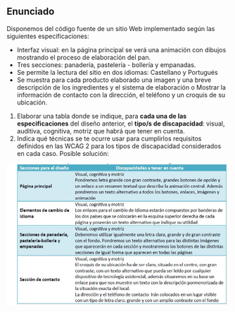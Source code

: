 ﻿
## Enunciado
Disponemos del código fuente de un sitio Web implementado según las siguientes especificaciones:

- Interfaz visual: en la página principal se verá una animación con dibujos mostrando el proceso de elaboración del pan.
- Tres secciones: panadería, pastelería - bollería y empanadas.
- Se permite la lectura del sitio en dos idiomas: Castellano y Portugués
- Se muestra para cada producto elaborado una imagen y una breve descripción de los ingredientes y el sistema de elaboración
o Mostrar la información de contacto con la dirección, el teléfono y un croquis de su ubicación.

1. Elaborar una tabla donde se indique, para **cada una de las especificaciones** del diseño anterior, el **tipo/s de discapacidad**: visual, auditiva, cognitiva, motriz que habrá que tener en cuenta.
2. Indica qué técnicas se te ocurre usar para cumplirlos  requisitos definidos en las WCAG 2 para los tipos de discapacidad considerados en cada caso.
Posible solución:


![secciones_discapac](secciones_discapac.JPG)

